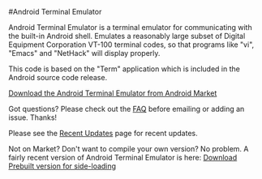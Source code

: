 #Android Terminal Emulator

Android Terminal Emulator is a terminal emulator for communicating with the built-in Android shell.
Emulates a reasonably large subset of Digital Equipment Corporation VT-100 terminal codes, so
that programs like "vi", "Emacs" and "NetHack" will display properly.

This code is based on the "Term" application which is included in the Android source code release.

[Download the Android Terminal Emulator from Android Market](https://market.android.com/details?id=jackpal.androidterm)

Got questions? Please check out the
[FAQ](http://github.com/jackpal/Android-Terminal-Emulator/wiki/Frequently-Asked-Questions)
before emailing or adding an issue. Thanks!

Please see the
[Recent Updates](http://github.com/jackpal/Android-Terminal-Emulator/wiki/Recent-Updates)
page for recent updates.

Not on Market? Don't want to compile your own version? No problem. A fairly recent version of
Android Terminal Emulator is here:
[Download Prebuilt version for side-loading](http://jackpal.github.com/Android-Terminal-Emulator/downloads/Term.apk)
